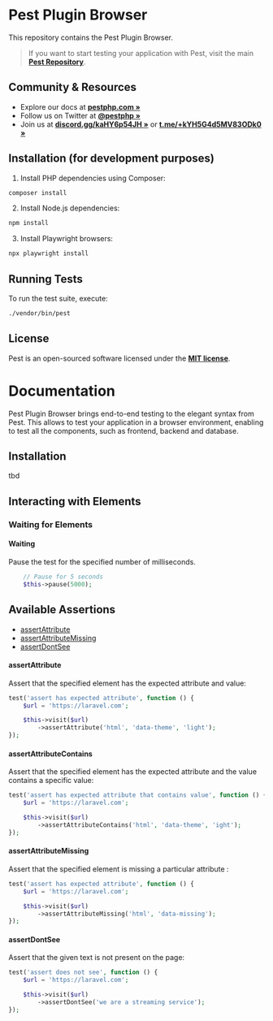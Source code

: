 # Pest Plugin Browser

This repository contains the Pest Plugin Browser.
> If you want to start testing your application with Pest, visit the main **[Pest Repository](https://github.com/pestphp/pest)**.

## Community & Resources

- Explore our docs at **[pestphp.com »](https://pestphp.com)**
- Follow us on Twitter at **[@pestphp »](https://twitter.com/pestphp)**
- Join us at **[discord.gg/kaHY6p54JH »](https://discord.gg/kaHY6p54JH)** or **[t.me/+kYH5G4d5MV83ODk0 »](https://t.me/+kYH5G4d5MV83ODk0)**

## Installation (for development purposes)

1. Install PHP dependencies using Composer:
```bash
composer install
```

2. Install Node.js dependencies:
```bash
npm install
```

3. Install Playwright browsers:
```bash
npx playwright install
```

## Running Tests

To run the test suite, execute:
```bash
./vendor/bin/pest
```

## License

Pest is an open-sourced software licensed under the **[MIT license](https://opensource.org/licenses/MIT)**.


# Documentation

Pest Plugin Browser brings end-to-end testing to the elegant syntax from Pest.
This allows to test your application in a browser environment, enabling to test all the components, such as frontend, backend and database.

## Installation

tbd


## Interacting with Elements

### Waiting for Elements

#### Waiting

Pause the test for the specified number of milliseconds.

```php
    // Pause for 5 seconds
    $this->pause(5000);
```

## Available Assertions

- [assertAttribute](#assertattribute)
- [assertAttributeMissing](#assertattributemissing)
- [assertDontSee](#assertdontsee)

#### assertAttribute

Assert that the specified element has the expected attribute and value:

```php
test('assert has expected attribute', function () {
    $url = 'https://laravel.com';

    $this->visit($url)
        ->assertAttribute('html', 'data-theme', 'light');
});
```

#### assertAttributeContains

Assert that the specified element has the expected attribute and the value contains a specific value:

```php
test('assert has expected attribute that contains value', function () {
    $url = 'https://laravel.com';

    $this->visit($url)
        ->assertAttributeContains('html', 'data-theme', 'ight');
});
```

#### assertAttributeMissing

Assert that the specified element is missing a particular attribute :

```php
test('assert has expected attribute', function () {
    $url = 'https://laravel.com';

    $this->visit($url)
        ->assertAttributeMissing('html', 'data-missing');
});
```

#### assertDontSee

Assert that the given text is not present on the page:

```php
test('assert does not see', function () {
    $url = 'https://laravel.com';

    $this->visit($url)
        ->assertDontSee('we are a streaming service');
});
```
